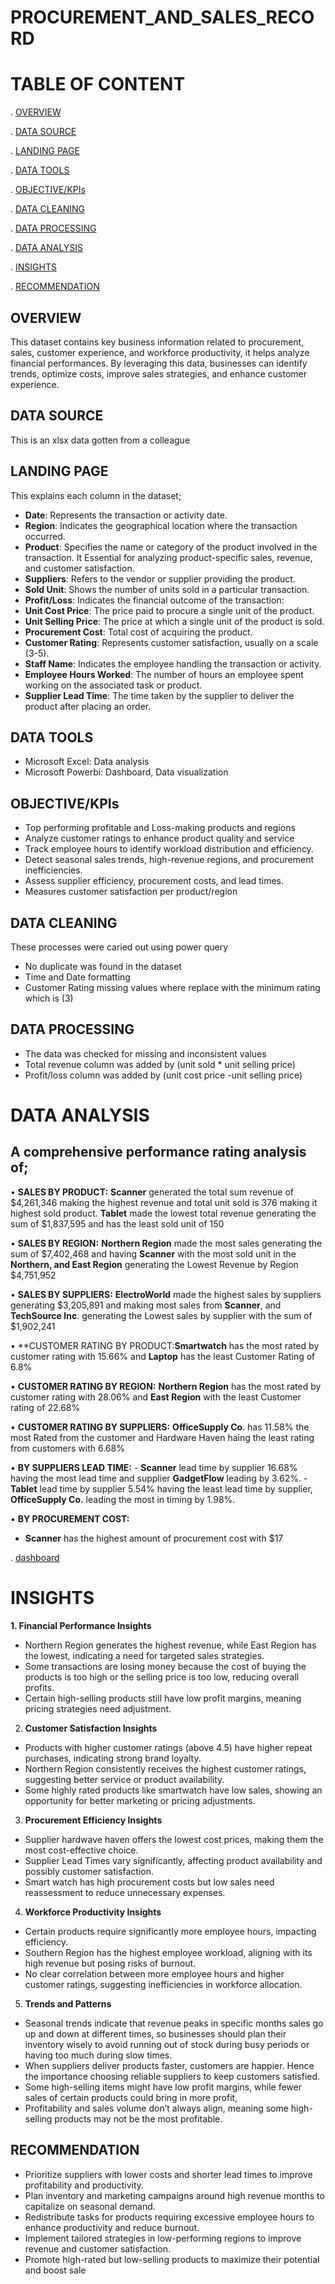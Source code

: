 # PROCUREMENT_AND_SALES_RECORD
# TABLE OF CONTENT
. [OVERVIEW](#overview)

. [DATA SOURCE](#data-source)

. [LANDING PAGE](#landing-page)

. [DATA TOOLS](#data-tools)

. [OBJECTIVE/KPIs](#objectivekpis)

. [DATA CLEANING](#data-cleaning)

. [DATA PROCESSING](#data-processing)

. [DATA ANALYSIS](#data-analysis)

. [INSIGHTS](#insights)

. [RECOMMENDATION](#recommendation)
## OVERVIEW
This dataset contains key business information related to procurement, sales, customer experience, and workforce productivity, it helps analyze financial performances. By leveraging this data, businesses can identify trends, optimize costs, improve sales strategies, and enhance customer experience.
## DATA SOURCE
This is an xlsx data gotten from a colleague 
## LANDING PAGE
This explains each column in the dataset;
-	**Date**: Represents the transaction or activity date.
-	**Region**: Indicates the geographical location where the transaction occurred.
-	**Product**: Specifies the name or category of the product involved in the transaction. It Essential for analyzing product-specific sales, revenue, and customer satisfaction.
-	**Suppliers**: Refers to the vendor or supplier providing the product.
- **Sold Unit**: Shows the number of units sold in a particular transaction.
- **Profit/Loss**: Indicates the financial outcome of the transaction:
- **Unit Cost Price**: The price paid to procure a single unit of the product.
- **Unit Selling Price**: The price at which a single unit of the product is sold.
-	**Procurement Cost**: Total cost of acquiring the product.
- **Customer Rating**: Represents customer satisfaction, usually on a scale (3-5).
- **Staff Name**: Indicates the employee handling the transaction or activity.
- **Employee Hours Worked**: The number of hours an employee spent working on the associated task or product.
- **Supplier Lead Time**: The time taken by the supplier to deliver the product after placing an order.
## DATA TOOLS
- Microsoft Excel: Data analysis
- Microsoft Powerbi: Dashboard, Data visualization 
## OBJECTIVE/KPIs
- Top performing profitable and Loss-making products and regions
- Analyze customer ratings to enhance product quality and service
- Track employee hours to identify workload distribution and efficiency.
- Detect seasonal sales trends, high-revenue regions, and procurement inefficiencies.
- Assess supplier efficiency, procurement costs, and lead times.
- Measures customer satisfaction per product/region
## DATA CLEANING
These processes were caried out using power query
- No duplicate was found in the dataset
- Time and Date formatting
- Customer Rating missing values where replace with the minimum rating which is (3)
## DATA PROCESSING
-	The data was checked for missing and inconsistent values
-	Total revenue column was added by (unit sold * unit selling price)
-	Profit/loss column was added by (unit cost price -unit selling price)
# DATA ANALYSIS
## A comprehensive performance rating analysis of;
•	**SALES BY PRODUCT:** **Scanner** generated the total sum revenue of $4,261,346 making the highest revenue and total unit sold is 376 making it highest sold product.  **Tablet** made the lowest total revenue generating the sum of $1,837,595 and has the least sold unit of 150

•	**SALES BY REGION:** **Northern Region** made the most sales generating the sum of $7,402,468 and having **Scanner** with the most sold unit in the **Northern, and East Region** generating the Lowest Revenue by Region $4,751,952

• **SALES BY SUPPLIERS:** **ElectroWorld** made the highest sales by suppliers generating $3,205,891 and making most sales from **Scanner**, and **TechSource Inc**. generating the Lowest sales by supplier with the sum of $1,902,241

•	**CUSTOMER RATING BY PRODUCT:**Smartwatch** has the most rated by customer rating with 15.66% and **Laptop** has the least Customer Rating of 6.8%

•	**CUSTOMER RATING BY REGION:** **Northern Region** has the most rated by customer rating with 28.06% and **East Region** with the least Customer rating of 22.68%

•	**CUSTOMER RATING BY SUPPLIERS:** **OfficeSupply Co**. has 11.58% the most Rated from the customer and Hardware Haven haing the least rating from customers with 6.68%

•	**BY SUPPLIERS LEAD TIME:**
    - **Scanner** lead time by supplier 16.68% having the most lead time and supplier **GadgetFlow** leading by 3.62%.
    - **Tablet** lead time by supplier 5.54% having the least lead time by supplier, **OfficeSupply Co.** leading the most in timing by 1.98%.

•	**BY PROCUREMENT COST:**
   - **Scanner** has the highest amount of procurement cost with $17

. [dashboard](https://github.com/NECHEBLESSING/PROCUREMENT_AND_SALES_RECORD/commit/421c024082f9ba258d182147ef79a44c71b371a2#diff-33eeab46dc74339c37efc98ab4bdf0bd49e093f0cb71518f679a39fd02604e54)
# INSIGHTS
**1.	Financial Performance Insights**
-	Northern Region generates the highest revenue, while East Region has the lowest, indicating a need for targeted sales strategies.
-	Some transactions are losing money because the cost of buying the products is too high or the selling price is too low, reducing overall profits.
-	Certain high-selling products still have low profit margins, meaning pricing strategies need adjustment.
2.	**Customer Satisfaction Insights**
-	Products with higher customer ratings (above 4.5) have higher repeat purchases, indicating strong brand loyalty.
-	Northern Region consistently receives the highest customer ratings, suggesting better service or product availability.
-	Some highly rated products like smartwatch have low sales, showing an opportunity for better marketing or pricing adjustments.
3.	**Procurement Efficiency Insights**
-	Supplier hardwave haven offers the lowest cost prices, making them the most cost-effective choice.
-	Supplier Lead Times vary significantly, affecting product availability and possibly customer satisfaction.
-	Smart watch has high procurement costs but low sales need reassessment to reduce unnecessary expenses.
4.	**Workforce Productivity Insights**
-	Certain products require significantly more employee hours, impacting efficiency.
-	Southern Region has the highest employee workload, aligning with its high revenue but posing risks of burnout.
-	No clear correlation between more employee hours and higher customer ratings, suggesting inefficiencies in workforce allocation.
5.	**Trends and Patterns**
-	Seasonal trends indicate that revenue peaks in specific months sales go up and down at different times, so businesses should plan their inventory wisely to avoid running out of stock during busy periods or having too much during slow times.
-	When suppliers deliver products faster, customers are happier. Hence the importance choosing reliable suppliers to keep customers satisfied.
-	Some high-selling items might have low profit margins, while fewer sales of certain products could bring in more profit,
-	Profitability and sales volume don’t always align, meaning some high-selling products may not be the most profitable.
## RECOMMENDATION 
-	Prioritize suppliers with lower costs and shorter lead times to improve profitability and productivity.
-	Plan inventory and marketing campaigns around high revenue months to capitalize on seasonal demand.
- Redistribute tasks for products requiring excessive employee hours to enhance productivity and reduce burnout.
- Implement tailored strategies in low-performing regions to improve revenue and customer satisfaction.
- Promote high-rated but low-selling products to maximize their potential and boost sale





